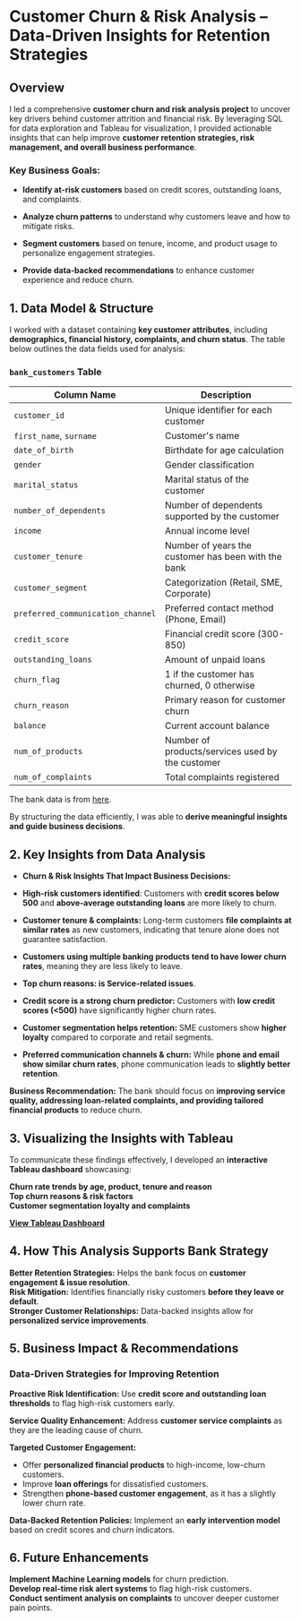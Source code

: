 

# **Customer Churn & Risk Analysis – Data-Driven Insights for Retention Strategies**  

## **Overview**  
I led a comprehensive **customer churn and risk analysis project** to uncover key drivers behind customer attrition and financial risk. By leveraging SQL for data exploration and Tableau for visualization, I provided actionable insights that can help improve **customer retention strategies, risk management, and overall business performance**.  



### **Key Business Goals:**  
- **Identify at-risk customers** based on credit scores, outstanding loans, and complaints. 
- **Analyze churn patterns** to understand why customers leave and how to mitigate risks.
- **Segment customers** based on tenure, income, and product usage to personalize engagement strategies.

- **Provide data-backed recommendations** to enhance customer experience and reduce churn.


## **1. Data Model & Structure**  

I worked with a dataset containing **key customer attributes**, including **demographics, financial history, complaints, and churn status**. The table below outlines the data fields used for analysis:  

### **`bank_customers` Table**  
| Column Name | Description |
|-------------|-------------|
| `customer_id` | Unique identifier for each customer |
| `first_name`, `surname` | Customer's name |
| `date_of_birth` | Birthdate for age calculation |
| `gender` | Gender classification |
| `marital_status` | Marital status of the customer |
| `number_of_dependents` | Number of dependents supported by the customer |
| `income` | Annual income level |
| `customer_tenure` | Number of years the customer has been with the bank |
| `customer_segment` | Categorization (Retail, SME, Corporate) |
| `preferred_communication_channel` | Preferred contact method (Phone, Email) |
| `credit_score` | Financial credit score (300-850) |
| `outstanding_loans` | Amount of unpaid loans |
| `churn_flag` | 1 if the customer has churned, 0 otherwise |
| `churn_reason` | Primary reason for customer churn |
| `balance` | Current account balance |
| `num_of_products` | Number of products/services used by the customer |
| `num_of_complaints` | Total complaints registered |

The bank data is from [here](https://www.kaggle.com/datasets/sandiledesmondmfazi/bank-customer-churn).

By structuring the data efficiently, I was able to **derive meaningful insights and guide business decisions**.



## **2. Key Insights from Data Analysis**  

- **Churn & Risk Insights That Impact Business Decisions:**  

- **High-risk customers identified**: Customers with **credit scores below 500** and **above-average outstanding loans** are more likely to churn.  

- **Customer tenure & complaints:** Long-term customers **file complaints at similar rates** as new customers, indicating that tenure alone does not guarantee satisfaction.  

- **Customers using multiple banking products tend to have lower churn rates**, meaning they are less likely to leave.

- **Top churn reasons: is Service-related issues**.


- **Credit score is a strong churn predictor:** Customers with **low credit scores (<500)** have significantly higher churn rates.  

- **Customer segmentation helps retention:** SME customers show **higher loyalty** compared to corporate and retail segments.  

- **Preferred communication channels & churn:** While **phone and email show similar churn rates**, phone communication leads to **slightly better retention**.  

**Business Recommendation:** The bank should focus on **improving service quality, addressing loan-related complaints, and providing tailored financial products** to reduce churn.  


## **3. Visualizing the Insights with Tableau**  

To communicate these findings effectively, I developed an **interactive Tableau dashboard** showcasing:  

**Churn rate trends by age, product, tenure and reason**  
**Top churn reasons & risk factors**  
**Customer segmentation loyalty and complaints**  

**[View Tableau Dashboard](https://public.tableau.com/app/profile/amr.alesseily/viz/ChurnRiskManagementSuite/ChurnAnalysis?publish=yes)**

## **4. How This Analysis Supports Bank Strategy**  

**Better Retention Strategies:** Helps the bank focus on **customer engagement & issue resolution**.  
**Risk Mitigation:** Identifies financially risky customers **before they leave or default**.  
**Stronger Customer Relationships:** Data-backed insights allow for **personalized service improvements**.  

## **5. Business Impact & Recommendations**  

### **Data-Driven Strategies for Improving Retention**  
**Proactive Risk Identification:** Use **credit score and outstanding loan thresholds** to flag high-risk customers early.  

**Service Quality Enhancement:** Address **customer service complaints** as they are the leading cause of churn.  

**Targeted Customer Engagement:**  
   - Offer **personalized financial products** to high-income, low-churn customers.  
   - Improve **loan offerings** for dissatisfied customers.  
   - Strengthen **phone-based customer engagement**, as it has a slightly lower churn rate.  


**Data-Backed Retention Policies:** Implement an **early intervention model** based on credit scores and churn indicators.  


## **6. Future Enhancements**  

**Implement Machine Learning models** for churn prediction.  
**Develop real-time risk alert systems** to flag high-risk customers.  
**Conduct sentiment analysis on complaints** to uncover deeper customer pain points.  



